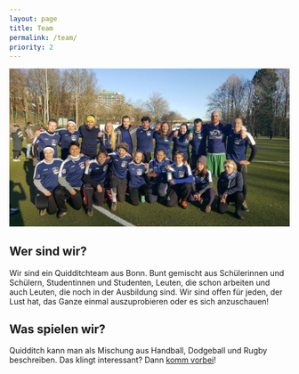 ```yaml
---
layout: page
title: Team
permalink: /team/
priority: 2
---
```


<img src="/img/team.jpg" class="img-fluid" alt="Die Rheinos bei der NRW-Liga 2016" />

## Wer sind wir?
Wir sind ein Quidditchteam aus Bonn. Bunt gemischt aus Schülerinnen und Schülern, Studentinnen und Studenten, Leuten, die schon arbeiten und auch Leuten, die noch in der Ausbildung sind. Wir sind offen für jeden, der Lust hat, das Ganze einmal auszuprobieren oder es sich anzuschauen!

## Was spielen wir?
Quidditch kann man als Mischung aus Handball, Dodgeball und Rugby beschreiben. Das klingt interessant? Dann [komm vorbei](/training)!
